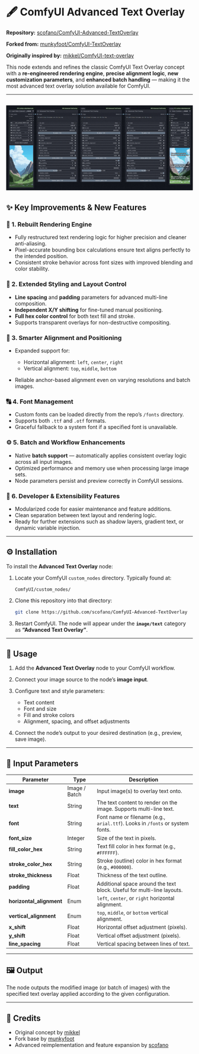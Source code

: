 # 🖋️ ComfyUI Advanced Text Overlay

**Repository:** [scofano/ComfyUI-Advanced-TextOverlay](https://github.com/scofano/ComfyUI-Advanced-TextOverlay)

**Forked from:** [munkyfoot/ComfyUI-TextOverlay](https://github.com/munkyfoot/ComfyUI-TextOverlay)

**Originally inspired by:** [mikkel/ComfyUI-text-overlay](https://github.com/mikkel/ComfyUI-text-overlay)

This node extends and refines the classic ComfyUI Text Overlay concept with a **re-engineered rendering engine**, **precise alignment logic**, **new customization parameters**, and **enhanced batch handling** — making it the most advanced text overlay solution available for ComfyUI.


---
![Advanced Text Overlay Screenshot](https://github.com/scofano/ComfyUI-Advanced-TextOverlay/blob/main/animated.gif)
---

## ✨ Key Improvements & New Features

### 🧱 1. Rebuilt Rendering Engine

* Fully restructured text rendering logic for higher precision and cleaner anti-aliasing.
* Pixel-accurate bounding box calculations ensure text aligns perfectly to the intended position.
* Consistent stroke behavior across font sizes with improved blending and color stability.

### 🎨 2. Extended Styling and Layout Control

* **Line spacing** and **padding** parameters for advanced multi-line composition.
* **Independent X/Y shifting** for fine-tuned manual positioning.
* **Full hex color control** for both text fill and stroke.
* Supports transparent overlays for non-destructive compositing.

### 🧭 3. Smarter Alignment and Positioning

* Expanded support for:

  * Horizontal alignment: `left`, `center`, `right`
  * Vertical alignment: `top`, `middle`, `bottom`
* Reliable anchor-based alignment even on varying resolutions and batch images.

### 🔠 4. Font Management

* Custom fonts can be loaded directly from the repo’s `/fonts` directory.
* Supports both `.ttf` and `.otf` formats.
* Graceful fallback to a system font if a specified font is unavailable.

### ⚙️ 5. Batch and Workflow Enhancements

* Native **batch support** — automatically applies consistent overlay logic across all input images.
* Optimized performance and memory use when processing large image sets.
* Node parameters persist and preview correctly in ComfyUI sessions.

### 🧩 6. Developer & Extensibility Features

* Modularized code for easier maintenance and feature additions.
* Clean separation between text layout and rendering logic.
* Ready for further extensions such as shadow layers, gradient text, or dynamic variable injection.

---

## ⚙️ Installation

To install the **Advanced Text Overlay** node:

1. Locate your ComfyUI `custom_nodes` directory.
   Typically found at:

   ```
   ComfyUI/custom_nodes/
   ```
2. Clone this repository into that directory:

   ```bash
   git clone https://github.com/scofano/ComfyUI-Advanced-TextOverlay
   ```
3. Restart ComfyUI.
   The node will appear under the **`image/text`** category as **“Advanced Text Overlay”**.

---

## 🚀 Usage

1. Add the **Advanced Text Overlay** node to your ComfyUI workflow.
2. Connect your image source to the node’s **image input**.
3. Configure text and style parameters:

   * Text content
   * Font and size
   * Fill and stroke colors
   * Alignment, spacing, and offset adjustments
4. Connect the node’s output to your desired destination (e.g., preview, save image).

---

## 🔧 Input Parameters

| Parameter                | Type          | Description                                                                   |
| ------------------------ | ------------- | ----------------------------------------------------------------------------- |
| **image**                | Image / Batch | Input image(s) to overlay text onto.                                          |
| **text**                 | String        | The text content to render on the image. Supports multi-line text.            |
| **font**                 | String        | Font name or filename (e.g., `arial.ttf`). Looks in `/fonts` or system fonts. |
| **font_size**            | Integer       | Size of the text in pixels.                                                   |
| **fill_color_hex**       | String        | Text fill color in hex format (e.g., `#FFFFFF`).                              |
| **stroke_color_hex**     | String        | Stroke (outline) color in hex format (e.g., `#000000`).                       |
| **stroke_thickness**     | Float         | Thickness of the text outline.                                                |
| **padding**              | Float         | Additional space around the text block. Useful for multi-line layouts.        |
| **horizontal_alignment** | Enum          | `left`, `center`, or `right` horizontal alignment.                            |
| **vertical_alignment**   | Enum          | `top`, `middle`, or `bottom` vertical alignment.                              |
| **x_shift**              | Float         | Horizontal offset adjustment (pixels).                                        |
| **y_shift**              | Float         | Vertical offset adjustment (pixels).                                          |
| **line_spacing**         | Float         | Vertical spacing between lines of text.                                       |

---

## 🖼️ Output

The node outputs the modified image (or batch of images) with the specified text overlay applied according to the given configuration.

---

## 🧠 Credits

* Original concept by [mikkel](https://github.com/mikkel/ComfyUI-text-overlay)
* Fork base by [munkyfoot](https://github.com/munkyfoot/ComfyUI-TextOverlay)
* Advanced reimplementation and feature expansion by [scofano](https://github.com/scofano)
